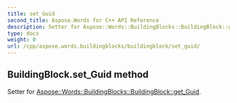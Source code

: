 ```yaml
---
title: set_Guid
second_title: Aspose.Words for C++ API Reference
description: Setter for Aspose::Words::BuildingBlocks::BuildingBlock::get_Guid. 
type: docs
weight: 0
url: /cpp/aspose.words.buildingblocks/buildingblock/set_guid/
---
```

## BuildingBlock.set_Guid method


Setter for [Aspose::Words::BuildingBlocks::BuildingBlock::get_Guid](./get_guid/).

